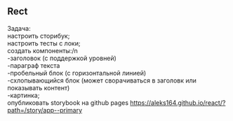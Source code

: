 ## Rect

Задача:  
настроить сторибук;  
настроить тесты с локи;  
создать компоненты:/n  
-заголовок (с поддержкой уровней)  
-параграф текста  
-пробельный блок (с горизонтальной линией)  
-схлопывающийся блок (может сворачиваться в заголовк или показывать контент)  
-картинка;  
опубликовать storybook на github pages https://aleks164.github.io/react/?path=/story/app--primary  
